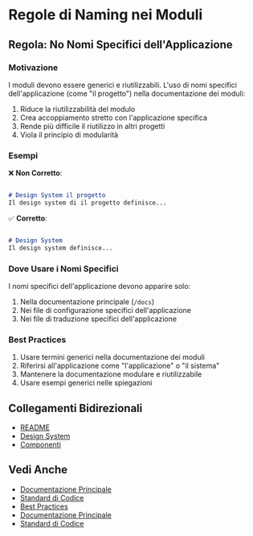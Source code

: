 # Regole di Naming nei Moduli

## Regola: No Nomi Specifici dell'Applicazione

### Motivazione
I moduli devono essere generici e riutilizzabili. L'uso di nomi specifici dell'applicazione (come "il progetto") nella documentazione dei moduli:
1. Riduce la riutilizzabilità del modulo
2. Crea accoppiamento stretto con l'applicazione specifica
3. Rende più difficile il riutilizzo in altri progetti
4. Viola il principio di modularità

### Esempi

❌ **Non Corretto**:
```md

# Design System il progetto
Il design system di il progetto definisce...
```

✅ **Corretto**:
```md

# Design System
Il design system definisce...
```

### Dove Usare i Nomi Specifici
I nomi specifici dell'applicazione devono apparire solo:
1. Nella documentazione principale (`/docs`)
2. Nei file di configurazione specifici dell'applicazione
3. Nei file di traduzione specifici dell'applicazione

### Best Practices
1. Usare termini generici nella documentazione dei moduli
2. Riferirsi all'applicazione come "l'applicazione" o "il sistema"
3. Mantenere la documentazione modulare e riutilizzabile
4. Usare esempi generici nelle spiegazioni

## Collegamenti Bidirezionali
- [README](README.md)
- [Design System](design-system.md)
- [Componenti](components.md)

## Vedi Anche
- [Documentazione Principale](../../../project_docs/README.md)
- [Standard di Codice](../../../project_docs/standards/coding-standards.md)
- [Best Practices](../../../project_docs/standards/best-practices.md) 
- [Documentazione Principale](../../../docs/README.md)
- [Standard di Codice](../../../docs/standards/coding-standards.md)
